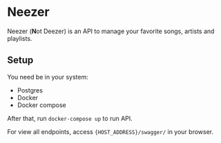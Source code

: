 # Neezer

Neezer (**N**ot Deezer) is an API to manage your favorite songs, artists and playlists.

## Setup
You need be in your system:

- Postgres
- Docker
- Docker compose

After that, run `docker-compose up` to run API.

For view all endpoints, access `{HOST_ADDRESS}/swagger/` in your browser.
